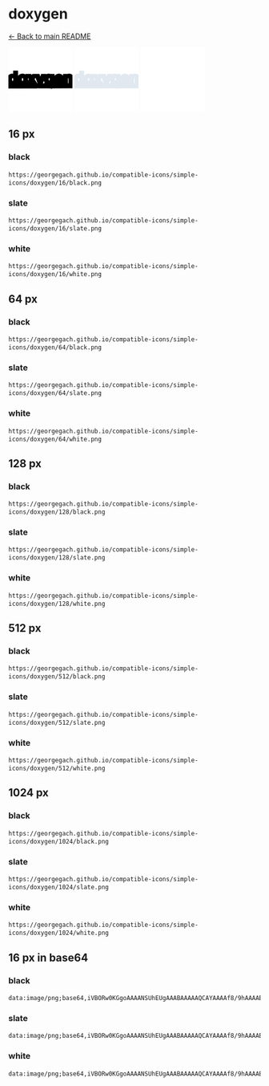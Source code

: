 # doxygen

[← Back to main README](../../README.md)


<img src="./128/black.png" width="128" alt="doxygen black icon" />
<img src="./128/slate.png" width="128" alt="doxygen slate icon" />
<img src="./128/white.png" width="128" alt="doxygen white icon" />

## 16 px

### black
```
https://georgegach.github.io/compatible-icons/simple-icons/doxygen/16/black.png
```

### slate
```
https://georgegach.github.io/compatible-icons/simple-icons/doxygen/16/slate.png
```

### white
```
https://georgegach.github.io/compatible-icons/simple-icons/doxygen/16/white.png
```

## 64 px

### black
```
https://georgegach.github.io/compatible-icons/simple-icons/doxygen/64/black.png
```

### slate
```
https://georgegach.github.io/compatible-icons/simple-icons/doxygen/64/slate.png
```

### white
```
https://georgegach.github.io/compatible-icons/simple-icons/doxygen/64/white.png
```

## 128 px

### black
```
https://georgegach.github.io/compatible-icons/simple-icons/doxygen/128/black.png
```

### slate
```
https://georgegach.github.io/compatible-icons/simple-icons/doxygen/128/slate.png
```

### white
```
https://georgegach.github.io/compatible-icons/simple-icons/doxygen/128/white.png
```

## 512 px

### black
```
https://georgegach.github.io/compatible-icons/simple-icons/doxygen/512/black.png
```

### slate
```
https://georgegach.github.io/compatible-icons/simple-icons/doxygen/512/slate.png
```

### white
```
https://georgegach.github.io/compatible-icons/simple-icons/doxygen/512/white.png
```

## 1024 px

### black
```
https://georgegach.github.io/compatible-icons/simple-icons/doxygen/1024/black.png
```

### slate
```
https://georgegach.github.io/compatible-icons/simple-icons/doxygen/1024/slate.png
```

### white
```
https://georgegach.github.io/compatible-icons/simple-icons/doxygen/1024/white.png
```

## 16 px in base64

### black
```
data:image/png;base64,iVBORw0KGgoAAAANSUhEUgAAABAAAAAQCAYAAAAf8/9hAAAABmJLR0QA/wD/AP+gvaeTAAAAfklEQVQ4je3OPQ5BYRCF4edDQWIZGoXKemzKAmxKYQsKkZAgwb2fZia5lQTR3TeZzN+ZyaHnZ4aR5yi4fvqgYIU1NjhgH7tp9GNMIu+wwBYzPOCJO1qcO/UJDWrELebZN6iDcJFuCnKWR8eoRx1txQU1hV9TsHyzb8NRzz95ARCFIV3J1h4PAAAAAElFTkSuQmCC
```

### slate
```
data:image/png;base64,iVBORw0KGgoAAAANSUhEUgAAABAAAAAQCAYAAAAf8/9hAAAABmJLR0QA/wD/AP+gvaeTAAAAwElEQVQ4je2QMU5CURREz9z/Ej/xGyt2QGNh53bclAtgUxS2GBOQhIjJl0gC746FgjYWEkpOOXPnTjJw5jRMZ/3NfN4Pj8nqaba6VxMPZI4tLWW/AKiJzlmXTZS2Vg8oamU/Un1LowkwsutWz4u3na0EF+F3K1pnFkm9oEsTEhg2ggtA3+UJRNgHQYBkhyQZbPgI6dXGQuVX2IY14AIEOACMOn6+XX9pvpTY3x5swRVAcXL310AuTu0Ux4x75h98AjBGUO6hbgPXAAAAAElFTkSuQmCC
```

### white
```
data:image/png;base64,iVBORw0KGgoAAAANSUhEUgAAABAAAAAQCAYAAAAf8/9hAAAABmJLR0QA/wD/AP+gvaeTAAAAiklEQVQ4je3PPUoDYRSF4ecbPlAhbXaQxsLO7WRTLsBNWWQLKUIaFYXInDR3YKoUg+nmhcv9O/fAZeV/SPKcZLvktiXZ4w3vOOFYu031j3iqfMALPrDDpSX5w4iOrxJ2fJbJUIa/eECrfsQwzAatYpoFPzhX3Wfa4BtpSbLk94mO1xv7cfbCyr24Ag/SJbTTKSeSAAAAAElFTkSuQmCC
```

